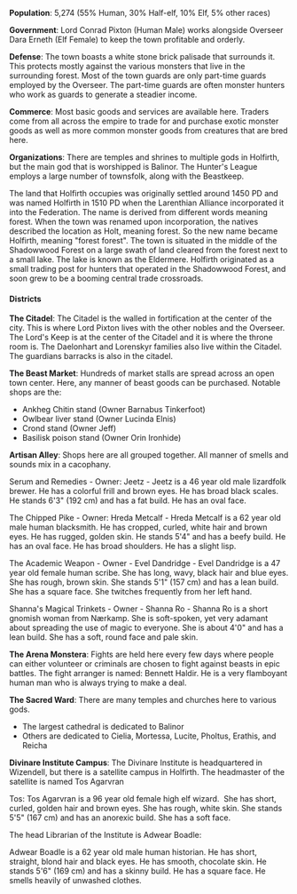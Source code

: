 **Population**: 5,274 (55% Human, 30% Half-elf, 10% Elf, 5% other races)

**Government**: Lord Conrad Pixton (Human Male) works alongside Overseer Dara Erneth (Elf Female) to keep the town profitable and orderly.

**Defense**: The town boasts a white stone brick palisade that surrounds it. This protects mostly against the various monsters that live in the surrounding forest. Most of the town guards are only part-time guards employed by the Overseer. The part-time guards are often monster hunters who work as guards to generate a steadier income.

**Commerce**: Most basic goods and services are available here. Traders come from all across the empire to trade for and purchase exotic monster goods as well as more common monster goods from creatures that are bred here.

**Organizations**: There are temples and shrines to multiple gods in Holfirth, but the main god that is worshipped is Balinor. The Hunter's League employs a large number of townsfolk, along with the Beastkeep.

The land that Holfirth occupies was originally settled around 1450 PD and was named Holfirth in 1510 PD when the Larenthian Alliance incorporated it into the Federation. The name is derived from different words meaning forest. When the town was renamed upon incorporation, the natives described the location as Holt, meaning forest. So the new name became Holfirth, meaning "forest forest". The town is situated in the middle of the Shadowwood Forest on a large swath of land cleared from the forest next to a small lake. The lake is known as the Eldermere. Holfirth originated as a small trading post for hunters that operated in the Shadowwood Forest, and soon grew to be a booming central trade crossroads.

#### Districts
**The Citadel**: The Citadel is the walled in fortification at the center of the city. This is where Lord Pixton lives with the other nobles and the Overseer. The Lord's Keep is at the center of the Citadel and it is where the throne room is. The Daelonhart and Lorenskyr families also live within the Citadel. The guardians barracks is also in the citadel.

**The Beast Market**: Hundreds of market stalls are spread across an open town center. Here, any manner of beast goods can be purchased. Notable shops are the:

- Ankheg Chitin stand (Owner Barnabus Tinkerfoot)
- Owlbear liver stand (Owner Lucinda Elnis)
- Crond stand (Owner Jeff)
- Basilisk poison stand (Owner Orin Ironhide)

**Artisan Alley**: Shops here are all grouped together. All manner of smells and sounds mix in a cacophany.

Serum and Remedies
	- Owner: Jeetz - Jeetz is a 46 year old male lizardfolk brewer. He has a colorful frill and brown eyes. He has broad black scales. He stands 6'3" (192 cm) and has a fat build. He has an oval face.

The Chipped Pike
	- Owner: Hreda Metcalf - Hreda Metcalf is a 62 year old male human blacksmith. He has cropped, curled, white hair and brown eyes. He has rugged, golden skin. He stands 5'4" and has a beefy build. He has an oval face. He has broad shoulders. He has a slight lisp.

The Academic Weapon
	- Owner - Evel Dandridge - Evel Dandridge is a 47 year old female human scribe. She has long, wavy, black hair and blue eyes. She has rough, brown skin. She stands 5'1" (157 cm) and has a lean build. She has a square face. She twitches frequently from her left hand.

Shanna's Magical Trinkets
	- Owner - Shanna Ro - Shanna Ro is a short gnomish woman from Nærkamp. She is soft-spoken, yet very adamant about spreading the use of magic to everyone. She is about 4'0" and has a lean build. She has a soft, round face and pale skin.

**The Arena Monstera**: Fights are held here every few days where people can either volunteer or criminals are chosen to fight against beasts in epic battles. The fight arranger is named: Bennett Haldir. He is a very flamboyant human man who is always trying to make a deal.

**The Sacred Ward**: There are many temples and churches here to various gods.

- The largest cathedral is dedicated to Balinor
- Others are dedicated to Cielia, Mortessa, Lucite, Pholtus, Erathis, and Reicha

**Divinare Institute Campus**: The Divinare Institute is headquartered in Wizendell, but there is a satellite campus in Holfirth. The headmaster of the satellite is named Tos Agarvran

Tos: Tos Agarvran is a 96 year old female high elf wizard.  She has short, curled, golden hair and brown eyes. She has rough, white skin. She stands 5'5" (167 cm) and has an anorexic build. She has a soft face.

The head Librarian of the Institute is Adwear Boadle:

Adwear Boadle is a 62 year old male human historian. He has short, straight, blond hair and black eyes. He has smooth, chocolate skin. He stands 5'6" (169 cm) and has a skinny build. He has a square face. He smells heavily of unwashed clothes.

